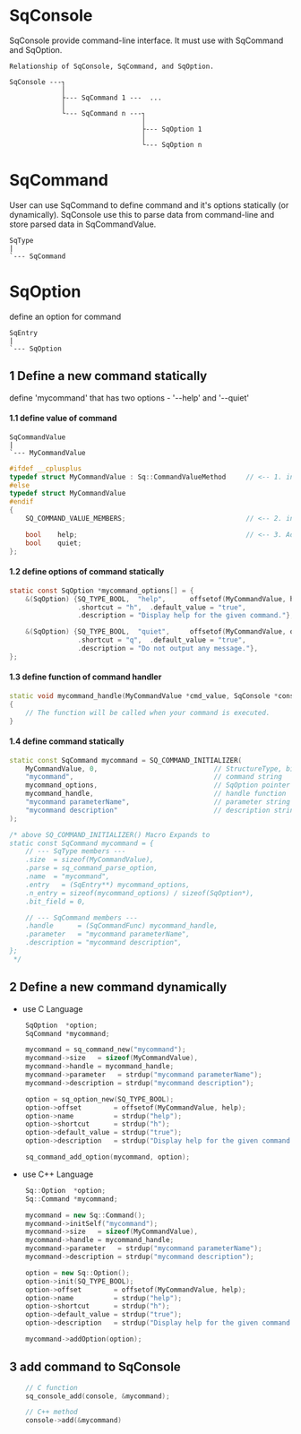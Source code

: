 # SqConsole

SqConsole provide command-line interface. It must use with SqCommand and SqOption.

	Relationship of SqConsole, SqCommand, and SqOption.

	SqConsole ---┐
	             │
	             ├--- SqCommand 1 ---  ...
	             │
	             └--- SqCommand n ---┐
	                                 │
	                                 ├--- SqOption 1
	                                 │
	                                 └--- SqOption n

# SqCommand

  User can use SqCommand to define command and it's options statically (or dynamically).
SqConsole use this to parse data from command-line and store parsed data in SqCommandValue.

	SqType
	|
	`--- SqCommand

# SqOption
  define an option for command

	SqEntry
	|
	`--- SqOption

## 1 Define a new command statically

define 'mycommand' that has two options - '--help' and '--quiet'

#### 1.1 define value of command

	SqCommandValue
	|
	`--- MyCommandValue

```c++
#ifdef __cplusplus
typedef struct MyCommandValue : Sq::CommandValueMethod     // <-- 1. inherit C++ member function(method)
#else
typedef struct MyCommandValue
#endif
{
	SQ_COMMAND_VALUE_MEMBERS;                              // <-- 2. inherit member variable

	bool    help;                                          // <-- 3. Add variable and non-virtual function in derived struct.
	bool    quiet;
};
```

#### 1.2 define options of command statically

```c
static const SqOption *mycommand_options[] = {
	&(SqOption) {SQ_TYPE_BOOL,  "help",      offsetof(MyCommandValue, help),
	             .shortcut = "h",  .default_value = "true",
	             .description = "Display help for the given command."},

	&(SqOption) {SQ_TYPE_BOOL,  "quiet",     offsetof(MyCommandValue, quiet),
	             .shortcut = "q",  .default_value = "true",
	             .description = "Do not output any message."},
};
```

#### 1.3 define function of command handler

```c++
static void mycommand_handle(MyCommandValue *cmd_value, SqConsole *console, void *data)
{
	// The function will be called when your command is executed.
}
```

#### 1.4 define command statically

```c++
static const SqCommand mycommand = SQ_COMMAND_INITIALIZER(
	MyCommandValue, 0,                             // StructureType, bit_field
	"mycommand",                                   // command string
	mycommand_options,                             // SqOption pointer array
	mycommand_handle,                              // handle function
	"mycommand parameterName",                     // parameter string
	"mycommand description"                        // description string
);

/* above SQ_COMMAND_INITIALIZER() Macro Expands to
static const SqCommand mycommand = {
	// --- SqType members ---
	.size  = sizeof(MyCommandValue),
	.parse = sq_command_parse_option,
	.name  = "mycommand",
	.entry   = (SqEntry**) mycommand_options,
	.n_entry = sizeof(mycommand_options) / sizeof(SqOption*),
	.bit_field = 0,

	// --- SqCommand members ---
	.handle      = (SqCommandFunc) mycommand_handle,
	.parameter   = "mycommand parameterName",
	.description = "mycommand description",
};
 */
```

## 2 Define a new command dynamically

* use C Language

```c
	SqOption  *option;
	SqCommand *mycommand;

	mycommand = sq_command_new("mycommand");
	mycommand->size   = sizeof(MyCommandValue),
	mycommand->handle = mycommand_handle;
	mycommand->parameter   = strdup("mycommand parameterName");
	mycommand->description = strdup("mycommand description");

	option = sq_option_new(SQ_TYPE_BOOL);
	option->offset        = offsetof(MyCommandValue, help);
	option->name          = strdup("help");
	option->shortcut      = strdup("h");
	option->default_value = strdup("true");
	option->description   = strdup("Display help for the given command.");

	sq_command_add_option(mycommand, option);
```

* use C++ Language

```c++
	Sq::Option  *option;
	Sq::Command *mycommand;

	mycommand = new Sq::Command();
	mycommand->initSelf("mycommand");
	mycommand->size   = sizeof(MyCommandValue),
	mycommand->handle = mycommand_handle;
	mycommand->parameter   = strdup("mycommand parameterName");
	mycommand->description = strdup("mycommand description");

	option = new Sq::Option();
	option->init(SQ_TYPE_BOOL);
	option->offset        = offsetof(MyCommandValue, help);
	option->name          = strdup("help");
	option->shortcut      = strdup("h");
	option->default_value = strdup("true");
	option->description   = strdup("Display help for the given command.");

	mycommand->addOption(option);
```

## 3 add command to SqConsole

```c
	// C function
	sq_console_add(console, &mycommand);

	// C++ method
	console->add(&mycommand)
```

